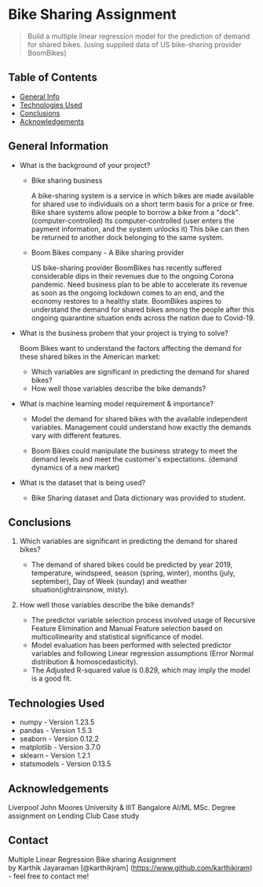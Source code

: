 # Bike Sharing Assignment
> Build a multiple linear regression model for the prediction of demand for shared bikes. (using supplied data of US bike-sharing provider BoomBikes)


## Table of Contents
* [General Info](#general-information)
* [Technologies Used](#technologies-used)
* [Conclusions](#conclusions)
* [Acknowledgements](#acknowledgements)

<!-- You can include any other section that is pertinent to your problem -->

## General Information
- What is the background of your project?
    
    - Bike sharing business

        A bike-sharing system is a service in which bikes are made available for shared use to individuals on a short term basis for a price or free.
        Bike share systems allow people to borrow a bike from a "dock". (computer-controlled)
        Its computer-controlled (user enters the payment information, and the system unlocks it)
        This bike can then be returned to another dock belonging to the same system.

    - Boom Bikes company - A Bike sharing provider

        US bike-sharing provider BoomBikes has recently suffered considerable dips in their revenues due to the ongoing Corona pandemic.
        Need business plan to be able to accelerate its revenue as soon as the ongoing lockdown comes to an end, and the economy restores to a healthy state.
        BoomBikes aspires to understand the demand for shared bikes among the people after this ongoing quarantine situation ends across the nation due to Covid-19.


- What is the business probem that your project is trying to solve?

    Boom Bikes want to understand the factors affecting the demand for these shared bikes in the American market:

    - Which variables are significant in predicting the demand for shared bikes?
    - How well those variables describe the bike demands?

- What is machine learning model requirement & importance?

    - Model the demand for shared bikes with the available independent variables.
    Management could understand how exactly the demands vary with different features.

    - Boom Bikes could manipulate the business strategy to meet the demand levels and meet the customer's expectations. (demand dynamics of a new market)


- What is the dataset that is being used?

    - Bike Sharing dataset and Data dictionary was provided to student.

<!-- You don't have to answer all the questions - just the ones relevant to your project. -->

## Conclusions
1) Which variables are significant in predicting the demand for shared bikes?
   - The demand of shared bikes could be predicted by year 2019, temperature, windspeed, season (spring, winter), months (july, september), Day of Week (sunday) and weather situation(ightrainsnow, misty).

2) How well those variables describe the bike demands?
    - The predictor variable selection process involved usage of Recursive Feature Elimination and Manual Feature selection based on multicollinearity and statistical significance of model.
    - Model evaluation has been performed with selected predictor variables and following Linear regression assumptions (Error Normal distribution & homoscedasticity). 
    - The Adjusted R-squared value is 0.829, which may imply the model is a good fit.

<!-- You don't have to answer all the questions - just the ones relevant to your project. -->


## Technologies Used
- numpy - Version 1.23.5
- pandas - Version 1.5.3
- seaborn - Version 0.12.2
- matplotlib - Version 3.7.0
- sklearn - Version 1.2.1
- statsmodels - Version 0.13.5

<!-- As the libraries versions keep on changing, it is recommended to mention the version of library used in this project -->

## Acknowledgements
Liverpool John Moores University & IIIT Bangalore
AI/ML MSc. Degree assignment on Lending Club Case study


## Contact
Multiple Linear Regression Bike sharing Assignment <br>
by Karthik Jayaraman [@karthikjram] (https://www.github.com/karthikjram) - feel free to contact me!



<!-- Optional -->
<!-- ## License -->
<!-- This project is open source and available under the [... License](). -->

<!-- You don't have to include all sections - just the one's relevant to your project -->
